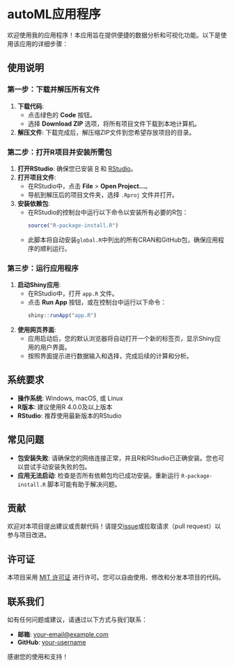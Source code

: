# autoML应用程序

欢迎使用我的应用程序！本应用旨在提供便捷的数据分析和可视化功能。以下是使用该应用的详细步骤：

## 使用说明

### 第一步：下载并解压所有文件

1. **下载代码**:
   - 点击绿色的 **Code** 按钮。
   - 选择 **Download ZIP** 选项，将所有项目文件下载到本地计算机。
2. **解压文件**: 下载完成后，解压缩ZIP文件到您希望存放项目的目录。

### 第二步：打开R项目并安装所需包

1. **打开RStudio**: 确保您已安装 [R](https://www.r-project.org/) 和 [RStudio](https://www.rstudio.com/)。
2. **打开项目文件**:
   - 在RStudio中，点击 **File** > **Open Project...**。
   - 导航到解压后的项目文件夹，选择 `.Rproj` 文件并打开。
3. **安装依赖包**:
   - 在RStudio的控制台中运行以下命令以安装所有必要的R包：
     ```r
     source("R-package-install.R")
     ```
   - 此脚本将自动安装`global.R`中列出的所有CRAN和GitHub包，确保应用程序的顺利运行。

### 第三步：运行应用程序

1. **启动Shiny应用**:
   - 在RStudio中，打开 `app.R` 文件。
   - 点击 **Run App** 按钮，或在控制台中运行以下命令：
     ```r
     shiny::runApp("app.R")
     ```
2. **使用网页界面**:
   - 应用启动后，您的默认浏览器将自动打开一个新的标签页，显示Shiny应用的用户界面。
   - 按照界面提示进行数据输入和选择，完成后续的计算和分析。

## 系统要求

- **操作系统**: Windows, macOS, 或 Linux
- **R版本**: 建议使用R 4.0.0及以上版本
- **RStudio**: 推荐使用最新版本的RStudio

## 常见问题

- **包安装失败**: 请确保您的网络连接正常，并且R和RStudio已正确安装。您也可以尝试手动安装失败的包。
- **应用无法启动**: 检查是否所有依赖包均已成功安装。重新运行 `R-package-install.R` 脚本可能有助于解决问题。

## 贡献

欢迎对本项目提出建议或贡献代码！请提交[issue](https://github.com/your-username/your-repository/issues)或拉取请求（pull request）以参与项目改进。

## 许可证

本项目采用 [MIT 许可证](LICENSE) 进行许可。您可以自由使用、修改和分发本项目的代码。

## 联系我们

如有任何问题或建议，请通过以下方式与我们联系：

- **邮箱**: your-email@example.com
- **GitHub**: [your-username](https://github.com/your-username)

感谢您的使用和支持！
